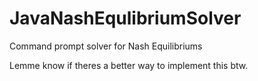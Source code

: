 # JavaNashEqulibriumSolver
Command prompt solver for Nash Equilibriums

Lemme know if theres a better way to implement this btw.

